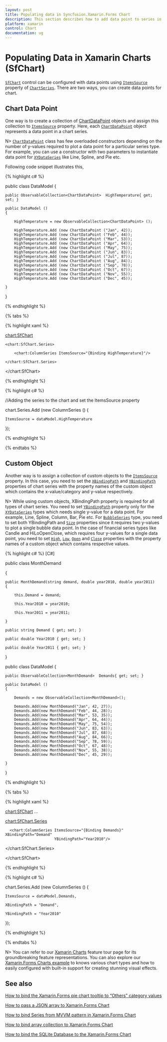```yaml
---
layout: post
title: Populating data in Syncfusion.Xamarin.Forms Chart
description: This section describes how to add data point to series in  Essential Syncfusion.Xamarin.Forms Chart.
platform: xamarin
control: Chart
documentation: ug
---
```


# Populating Data in Xamarin Charts (SfChart)

[`SfChart`](https://help.syncfusion.com/cr/xamarin/Syncfusion.SfChart.XForms.SfChart.html) control can be configured with data points using [`ItemsSource`](https://help.syncfusion.com/cr/xamarin/Syncfusion.SfChart.XForms.ChartSeries.html#Syncfusion_SfChart_XForms_ChartSeries_ItemsSource) property of [`ChartSeries`](https://help.syncfusion.com/cr/xamarin/Syncfusion.SfChart.XForms.ChartSeries.html). There are two ways, you can create data points for chart.

## Chart Data Point	

One way is to create a collection of [ChartDataPoint](https://help.syncfusion.com/cr/xamarin/Syncfusion.SfChart.XForms.ChartDataPoint.html#) objects and assign this collection to [`ItemsSource`](https://help.syncfusion.com/cr/xamarin/Syncfusion.SfChart.XForms.ChartSeries.html#Syncfusion_SfChart_XForms_ChartSeries_ItemsSource) property. Here, each [`ChartDataPoint`](https://help.syncfusion.com/cr/xamarin/Syncfusion.SfChart.XForms.ChartDataPoint.html#) object represents a data point in a chart series.

N> [`ChartDataPoint`](https://help.syncfusion.com/cr/xamarin/Syncfusion.SfChart.XForms.ChartDataPoint.html) class has few overloaded constructors depending on the number of y-values required to plot a data point for a particular series type. For example, you can use a constructor with two parameters to instantiate data point for [`XYDataSeries`](https://help.syncfusion.com/cr/xamarin/Syncfusion.SfChart.XForms.XyDataSeries.html) like Line, Spline, and Pie etc.

Following code snippet illustrates this,

{% highlight c# %}

public class DataModel
{
	
	public ObservableCollection<ChartDataPoint>  HighTemperature{ get; set; }

	public DataModel ()
	{
	
		HighTemperature = new ObservableCollection<ChartDataPoint> ();

		HighTemperature.Add (new ChartDataPoint ("Jan", 42));
		HighTemperature.Add (new ChartDataPoint ("Feb", 44));
		HighTemperature.Add (new ChartDataPoint ("Mar", 53));
		HighTemperature.Add (new ChartDataPoint ("Apr", 64));
		HighTemperature.Add (new ChartDataPoint ("May", 75));
		HighTemperature.Add (new ChartDataPoint ("Jun", 83));
		HighTemperature.Add (new ChartDataPoint ("Jul", 87));
		HighTemperature.Add (new ChartDataPoint ("Aug", 84));
		HighTemperature.Add (new ChartDataPoint ("Sep", 78));
		HighTemperature.Add (new ChartDataPoint ("Oct", 67));
		HighTemperature.Add (new ChartDataPoint ("Nov", 55));
		HighTemperature.Add (new ChartDataPoint ("Dec", 45));

	}

}

{% endhighlight %}

{% tabs %} 

{% highlight xaml %}

<chart:SfChart>

	<chart:SfChart.Series>

		<chart:ColumnSeries ItemsSource="{Binding HighTemperature}"/>

	</chart:SfChart.Series> 

</chart:SfChart>

{% endhighlight %}

{% highlight c# %}

//Adding the series to the chart and set the ItemsSource property

chart.Series.Add (new ColumnSeries () {
	
	ItemsSource = dataModel.HighTemperature

});

{% endhighlight %}

{% endtabs %}

## Custom Object

Another way is to assign a collection of custom objects to the [`ItemsSource`](https://help.syncfusion.com/cr/xamarin/Syncfusion.SfChart.XForms.ChartSeries.html#Syncfusion_SfChart_XForms_ChartSeries_ItemsSource) property. In this case, you need to set the [`XBindingPath`](https://help.syncfusion.com/cr/xamarin/Syncfusion.SfChart.XForms.ChartSeries.html#Syncfusion_SfChart_XForms_ChartSeries_XBindingPath) and [`YBindingPath`](https://help.syncfusion.com/cr/xamarin/Syncfusion.SfChart.XForms.XyDataSeries.html#Syncfusion_SfChart_XForms_XyDataSeries_YBindingPath) properties of chart series with the property names of the custom object which contains the x-value/category and y-value respectively.

N> While using custom objects, XBindingPath property is required for all types of chart series. You need to set [`YBindingPath`](https://help.syncfusion.com/cr/xamarin/Syncfusion.SfChart.XForms.XyDataSeries.html#Syncfusion_SfChart_XForms_XyDataSeries_YBindingPath) property only for the [`XYDataSeries`](https://help.syncfusion.com/cr/xamarin/Syncfusion.SfChart.XForms.XyDataSeries.html) types which needs single y-value for a data point. For example, Line, Spline, Column, Bar, Pie etc.  For [`BubbleSeries`](https://help.syncfusion.com/cr/xamarin/Syncfusion.SfChart.XForms.BubbleSeries.html) type, you need to set both YBindingPath and [`Size`](https://help.syncfusion.com/cr/xamarin/Syncfusion.SfChart.XForms.BubbleSeries.html#Syncfusion_SfChart_XForms_BubbleSeries_Size) properties since it requires two y-values to plot a single bubble data point. In the case of financial series types like Candle and HiLoOpenClose, which requires four y-values for a single data point, you need to set [`High`](https://help.syncfusion.com/cr/xamarin/Syncfusion.SfChart.XForms.FinancialSeriesBase.html#Syncfusion_SfChart_XForms_FinancialSeriesBase_High), [`Low`](https://help.syncfusion.com/cr/xamarin/Syncfusion.SfChart.XForms.FinancialSeriesBase.html#Syncfusion_SfChart_XForms_FinancialSeriesBase_Low), [`Open`](https://help.syncfusion.com/cr/xamarin/Syncfusion.SfChart.XForms.FinancialSeriesBase.html#Syncfusion_SfChart_XForms_FinancialSeriesBase_Open) and [`Close`](https://help.syncfusion.com/cr/xamarin/Syncfusion.SfChart.XForms.FinancialSeriesBase.html#Syncfusion_SfChart_XForms_FinancialSeriesBase_Close) properties with the property names of a custom object which contains respective values.

{% highlight c# %}
[C#]

public class MonthDemand

{

	public MonthDemand(string demand, double year2010, double year2011)
	{

		this.Demand = demand;

		this.Year2010 = year2010;

		this.Year2011 = year2011;

	}

	public string Demand { get; set; }

	public double Year2010 { get; set; }

	public double Year2011 { get; set; }

}

public class DataModel
{
	
	public ObservableCollection<MonthDemand>  Demands{ get; set; }

	public DataModel ()
	{

		Demands = new ObservableCollection<MonthDemand>();

		Demands.Add(new MonthDemand("Jan", 42, 27));
		Demands.Add(new MonthDemand("Feb", 44, 28));
		Demands.Add(new MonthDemand("Mar", 53, 35));
		Demands.Add(new MonthDemand("Apr", 64, 44));
		Demands.Add(new MonthDemand("May", 75, 54));
		Demands.Add(new MonthDemand("Jun", 83, 63));
		Demands.Add(new MonthDemand("Jul", 87, 68));
		Demands.Add(new MonthDemand("Aug", 84, 66));
		Demands.Add(new MonthDemand("Sep", 78, 59));
		Demands.Add(new MonthDemand("Oct", 67, 48));
		Demands.Add(new MonthDemand("Nov", 55, 38));
		Demands.Add(new MonthDemand("Dec", 45, 29));

	}

}   

{% endhighlight %}

{% tabs %} 

{% highlight xaml %}

<chart:SfChart>
...

  <chart:SfChart.Series>

	  <chart:ColumnSeries ItemsSource="{Binding Demands}" XBindingPath="Demand" 
	 					  YBindingPath="Year2010"/>

  </chart:SfChart.Series>

</chart:SfChart>

{% endhighlight %}

{% highlight c# %}

chart.Series.Add (new ColumnSeries () {
	
	ItemsSource = dataModel.Demands,

	XBindingPath = "Demand",

	YBindingPath = "Year2010"

});

{% endhighlight %}

{% endtabs %}

N> You can refer to our [Xamarin Charts](https://www.syncfusion.com/xamarin-ui-controls/xamarin-charts) feature tour page for its groundbreaking feature representations. You can also explore our [Xamarin.Forms Charts example](https://github.com/syncfusion/xamarin-demos/tree/master/Forms/Chart) to knows various chart types and how to easily configured with built-in support for creating stunning visual effects.  

## See also

[How to bind the Xamarin.Forms pie chart tooltip to “Others” category values](https://www.syncfusion.com/kb/11861/how-to-bind-the-xamarin-forms-pie-chart-tooltip-to-others-category-values)

[How to pass a JSON array to Xamarin.Forms Chart](https://www.syncfusion.com/kb/10727/how-to-pass-a-json-array-to-xamarin-forms-chart)

[How to bind Series from MVVM pattern in Xamarin.Forms Chart](https://www.syncfusion.com/kb/10702/how-to-bind-series-from-mvvm-pattern-in-xamarin-forms-chart)

[How to bind array collection to Xamarin.Forms Chart](https://www.syncfusion.com/kb/10599/how-to-bind-array-collection-to-xamarin-forms-chart)

[How to bind the SQLite Database to the Xamarin.Forms Chart](https://www.syncfusion.com/kb/11267/how-to-bind-the-sqlite-database-to-the-xamarin-forms-chart)
